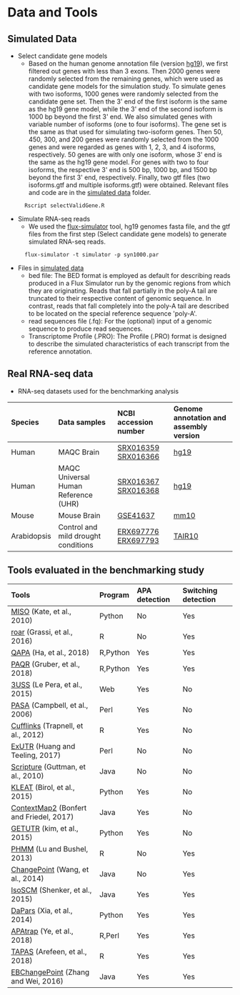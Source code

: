 # Data and Tools  

Simulated Data
------------------------------
* Select candidate gene models  
	*  Based on the human genome annotation file (version [hg19](http://genome.ucsc.edu/cgi-bin/hgTables)), we first filtered out genes with less than 3 exons. Then 2000 genes were randomly selected from the remaining genes, which were used as candidate gene models for the simulation study. To simulate genes with two isoforms, 1000 genes were randomly selected from the candidate gene set. Then the 3' end of the first isoform is the same as the hg19 gene model, while the 3' end of the second isoform is 1000 bp beyond the first 3' end. We also simulated genes with variable number of isoforms (one to four isoforms). The gene set is the same as that used for simulating two-isoform genes. Then 50, 450, 300, and 200 genes were randomly selected from the 1000 genes and were regarded as genes with 1, 2, 3, and 4 isoforms, respectively. 50 genes are with only one isoform, whose 3' end is the same as the hg19 gene model. For genes with two to four isoforms, the respective 3' end is  500 bp, 1000 bp, and 1500 bp beyond the first 3' end, respectively. Finally, two gtf files (two isoforms.gtf and multiple isoforms.gtf) were obtained. Relevant files and code are in the [simulated data](https://github.com/BMILAB/APAsurvey/tree/master/simulate_data) folder.
  ```
	Rscript selectValidGene.R 
  ```  
* Simulate RNA-seq reads   
	* We used the [flux-simulator](http://confluence.sammeth.net/display/SIM/Home) tool, hg19 genomes fasta file, and the gtf files from the first step (Select candidate gene models) to generate simulated RNA-seq reads.
  ```
	flux-simulator -t simulator -p syn1000.par 
  ```  
* Files in [simulated data](https://github.com/BMILAB/APAsurvey/tree/master/simulate_data) 
	* bed file: The BED format is employed as default for describing reads produced in a Flux Simulator run by the genomic regions from which they are originating. Reads that fall partially in the poly-A tail are truncated to their respective content of genomic sequence. In contrast, reads that fall completely into the poly-A tail are described to be located on the special reference sequence 'poly-A'.  
	* read sequences file (.fq): For the (optional) input of a genomic sequence to produce read sequences.   
	* Transcriptome Profile (.PRO): The Profile (.PRO) format is designed to describe the simulated characteristics of each transcript from the reference annotation.  

Real RNA-seq data
-----------------------

* RNA-seq datasets used for the benchmarking analysis  

|Species|Data samples|NCBI accession number|Genome annotation and assembly version|
|:------|:-----------|:--------------------|:-------------------------------------|
|Human|MAQC Brain|[SRX016359](https://www.ncbi.nlm.nih.gov/sra/SRX016359)  [SRX016366](https://www.ncbi.nlm.nih.gov/sra/SRX016366)|[hg19](http://genome.ucsc.edu/cgi-bin/hgTables)| 
|Human|MAQC Universal Human Reference (UHR)|[SRX016367](https://www.ncbi.nlm.nih.gov/sra/SRX016367)  [SRX016368](https://www.ncbi.nlm.nih.gov/sra/SRX016368)|[hg19](http://genome.ucsc.edu/cgi-bin/hgTables)| 
|Mouse|Mouse Brain|[GSE41637](https://www.ncbi.nlm.nih.gov/geo/query/acc.cgi?acc=GSE41637)|[mm10](http://genome.ucsc.edu/cgi-bin/hgTables)| 
|Arabidopsis|Control and mild drought conditions|[ERX697776](https://www.ncbi.nlm.nih.gov/sra/ERX697776)  [ERX697793](https://www.ncbi.nlm.nih.gov/sra/ERX697793)|[TAIR10](https://www.arabidopsis.org/download/index-auto.jsp?dir=%2Fdownload_files%2FGenes%2FTAIR10_genome_release%2FTAIR10_gff3)| 

Tools evaluated in the benchmarking study
-------------------

|Tools|Program|APA detection|Switching detection|
|:----|:------|:------------|:------------------|
|[MISO](https://miso.readthedocs.io/en/fastmiso/#pipeline)  (Kate, et al., 2010)|Python|No|Yes|
|[roar](https://bioconductor.org/packages/release/bioc/html/roar.html)  (Grassi, et al., 2016)|R|No|Yes|
|[QAPA](https://github.com/morrislab/qapa)  (Ha, et al., 2018)|R,Python|Yes|Yes|
|[PAQR](https://github.com/zavolanlab/PAQR_KAPAC)  (Gruber, et al., 2018)|R,Python|Yes|Yes|
|[3USS](http://circe.med.uniroma1.it/3uss_server/)  (Le Pera, et al., 2015)|Web|Yes|No|
|[PASA](https://github.com/PASApipeline/PASApipeline/wiki)  (Campbell, et al., 2006)|Perl|Yes|No|
|[Cufflinks](http://cole-trapnell-lab.github.io/cufflinks/cuffdiff/index.html)  (Trapnell, et al., 2012)|R|Yes|No|
|[ExUTR](https://github.com/huangzixia/ExUTR)  (Huang and Teeling, 2017)|Perl|No|No|
|[Scripture](http://software.broadinstitute.org/software/scripture/)  (Guttman, et al., 2010)|Java|No|No|
|[KLEAT](http://www.bcgsc.ca/platform/bioinfo/software/cleat)  (Birol, et al., 2015)|Python|Yes|No|
|[ContextMap2](https://www.bio.ifi.lmu.de/software/contextmap/)  (Bonfert and Friedel, 2017)|Java|Yes|No|
|[GETUTR](http://big.hanyang.ac.kr/GETUTR/manual.htm)  (kim, et al., 2015)|Python|Yes|No|
|[PHMM](https://www.niehs.nih.gov/research/resources/software/biostatistics/phmm/)  (Lu and Bushel, 2013)|R|No|Yes|
|[ChangePoint](http://utr.sourceforge.net)  (Wang, et al., 2014)|Java|No|Yes|
|[IsoSCM](https://github.com/shenkers/isoscm)  (Shenker, et al., 2015)|Java|Yes|Yes|
|[DaPars](https://github.com/ZhengXia/dapars)  (Xia, et al., 2014)|Python|Yes|Yes|
|[APAtrap](https://sourceforge.net/projects/apatrap/)  (Ye, et al., 2018)|R,Perl|Yes|Yes|
|[TAPAS](https://github.com/arefeen/TAPAS)  (Arefeen, et al., 2018)|R|Yes|Yes|
|[EBChangePoint](http://ebchangepoint.sourceforge.net)  (Zhang and Wei, 2016)|Java|Yes|Yes|
